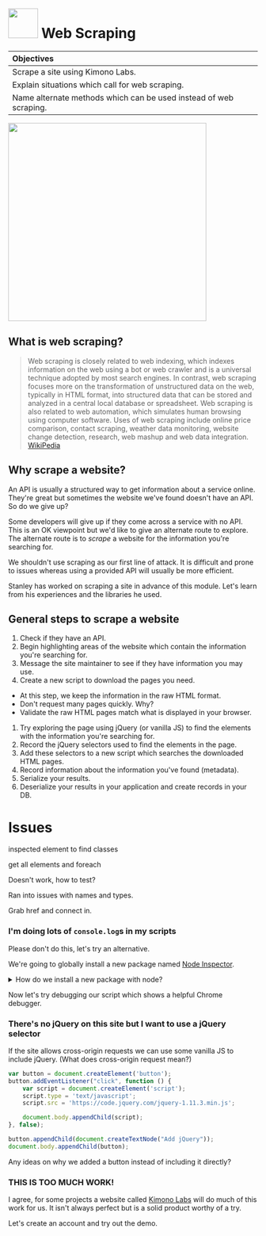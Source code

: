 # <img src="https://cloud.githubusercontent.com/assets/7833470/10423298/ea833a68-7079-11e5-84f8-0a925ab96893.png" width="60">  Web Scraping

| Objectives |
| :-- |
| Scrape a site using Kimono Labs. |
| Explain situations which call for web scraping. |
| Name alternate methods which can be used instead of web scraping. |

<img src="https://cloud.githubusercontent.com/assets/1329385/11154148/7dc09e6a-89f2-11e5-9680-6e6e709e59b6.gif" width="400px">

## What is web scraping?

> Web scraping is closely related to web indexing, which indexes information on the web using a bot or web crawler and is a universal technique adopted by most search engines. In contrast, web scraping focuses more on the transformation of unstructured data on the web, typically in HTML format, into structured data that can be stored and analyzed in a central local database or spreadsheet. Web scraping is also related to web automation, which simulates human browsing using computer software. Uses of web scraping include online price comparison, contact scraping, weather data monitoring, website change detection, research, web mashup and web data integration. [WikiPedia](https://en.wikipedia.org/wiki/Web_scraping)

## Why scrape a website?

An API is usually a structured way to get information about a service online. They're great but sometimes the website we've found doesn't have an API. So do we give up?

Some developers will give up if they come across a service with no API. This is an OK viewpoint but we'd like to give an alternate route to explore. The alternate route is to *scrape* a website for the information you're searching for.

We shouldn't use scraping as our first line of attack. It is difficult and prone to issues whereas using a provided API will usually be more efficient.

Stanley has worked on scraping a site in advance of this module. Let's learn from his experiences and the libraries he used.

## General steps to scrape a website

1. Check if they have an API.
1. Begin highlighting areas of the website which contain the information you're searching for.
1. Message the site maintainer to see if they have information you may use.
1. Create a new script to download the pages you need.
  * At this step, we keep the information in the raw HTML format.
  * Don't request many pages quickly. Why?
  * Validate the raw HTML pages match what is displayed in your browser.
1. Try exploring the page using jQuery (or vanilla JS) to find the elements with the information you're searching for.
1. Record the jQuery selectors used to find the elements in the page.
1. Add these selectors to a new script which searches the downloaded HTML pages.
1. Record information about the information you've found (metadata).
1. Serialize your results.
1. Deserialize your results in your application and create records in your DB.

# Issues
inspected element to find classes

get all elements and foreach

Doesn't work, how to test?

Ran into issues with names and types.

Grab href and connect in.

### I'm doing lots of `console.log`s in my scripts

Please don't do this, let's try an alternative.

We're going to globally install a new package named [Node Inspector](https://github.com/node-inspector/node-inspector).

<details>
  <summary>How do we install a new package with node?</summary>

  ```zsh
  npm install -g node-inspector
  ```
</details>

Now let's try debugging our script which shows a helpful Chrome debugger.

### There's no jQuery on this site but I want to use a jQuery selector

If the site allows cross-origin requests we can use some vanilla JS to include jQuery. (What does cross-origin request mean?)

```js
var button = document.createElement('button');
button.addEventListener("click", function () {
    var script = document.createElement('script');
    script.type = 'text/javascript';
    script.src = 'https://code.jquery.com/jquery-1.11.3.min.js';

    document.body.appendChild(script);
}, false);

button.appendChild(document.createTextNode("Add jQuery")); 
document.body.appendChild(button);
```

Any ideas on why we added a button instead of including it directly?


### THIS IS TOO MUCH WORK!

I agree, for some projects a website called [Kimono Labs](https://www.kimonolabs.com/) will do much of this work for us. It isn't always perfect but is a solid product worthy of a try.

Let's create an account and try out the demo.
